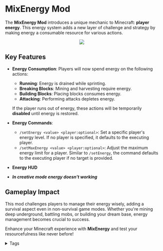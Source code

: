 # MixEnergy Mod

The **MixEnergy Mod** introduces a unique mechanic to Minecraft: **player energy**. This energy system adds a new layer of challenge and strategy by making energy a consumable resource for various actions. 

<p align="center">
  <img src="https://cdn.modrinth.com/data/fFAmfqIe/images/e0d938047412cab349c32a9f334333fe9fa3006d.gif" />
</p>

## Key Features

- **Energy Consumption**: Players will now spend energy on the following actions:
  - **Running**: Energy is drained while sprinting.
  - **Breaking Blocks**: Mining and harvesting require energy.
  - **Building Blocks**: Placing blocks consumes energy.
  - **Attacking**: Performing attacks depletes energy.

  If the player runs out of energy, these actions will be temporarily **disabled** until energy is restored.

- **Energy Commands**:
  - `/setEnergy <value> <player:optional>`: Set a specific player's energy level. If no player is specified, it defaults to the executing player.
  - `/setMaxEnergy <value> <player:optional>`: Adjust the maximum energy limit for a player. Similar to `/setEnergy`, the command defaults to the executing player if no target is provided.

- **Energy HUD**

- **_In creative mode energy doesn't working_**

## Gameplay Impact

This mod challenges players to manage their energy wisely, adding a survival aspect even in non-survival game modes. Whether you're mining deep underground, battling mobs, or building your dream base, energy management becomes crucial to success.

Enhance your Minecraft experience with **MixEnergy** and test your resourcefulness like never before!

<details>
<summary>Tags</summary>
Stamina, Stamina system, Energy, Player actions, Player stamina, Player energy, Running energy Minecraft, Building energy Minecraft, Attacking energy Minecraft
</details>


